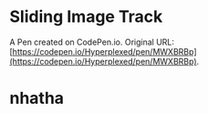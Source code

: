# Sliding Image Track

A Pen created on CodePen.io. Original URL: [https://codepen.io/Hyperplexed/pen/MWXBRBp](https://codepen.io/Hyperplexed/pen/MWXBRBp).

# nhatha
